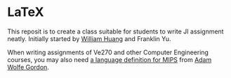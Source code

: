 LaTeX
=====
This reposit is to create a class suitable for students to write JI assignment neatly. Initially started by [William Huang](https://www.williamhuang.org) and Franklin Yu.

When writing assignments of Ve270 and other Computer Engineering courses, you may also need [a language definition for MIPS](http://blog.xvx.ca/typesetting-mips-assembly-with-latex) from [Adam Wolfe Gordon](mailto:awg@xvx.ca).
